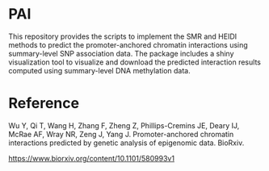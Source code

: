 # PAI
This repository provides the scripts to implement the SMR and HEIDI methods to predict the promoter-anchored chromatin interactions using summary-level SNP association data. The package includes a shiny visualization tool to visualize and download the predicted interaction results computed using summary-level DNA methylation data. 

# Reference
Wu Y, Qi T, Wang H, Zhang F, Zheng Z, Phillips-Cremins JE, Deary IJ, McRae AF, Wray NR, Zeng J, Yang J. Promoter-anchored chromatin interactions predicted by genetic analysis of epigenomic data. BioRxiv.

https://www.biorxiv.org/content/10.1101/580993v1
